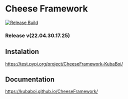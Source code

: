 # Cheese Framework

[![Release Build](https://github.com/KubaBoi/CheeseFramework/actions/workflows/realeaseDate.yml/badge.svg?branch=main)](https://github.com/KubaBoi/CheeseFramework/actions/workflows/realeaseDate.yml)

### Release v(22.04.30.17.25)

## Instalation

https://test.pypi.org/project/CheeseFramework-KubaBoi/

## Documentation

https://kubaboi.github.io/CheeseFramework/